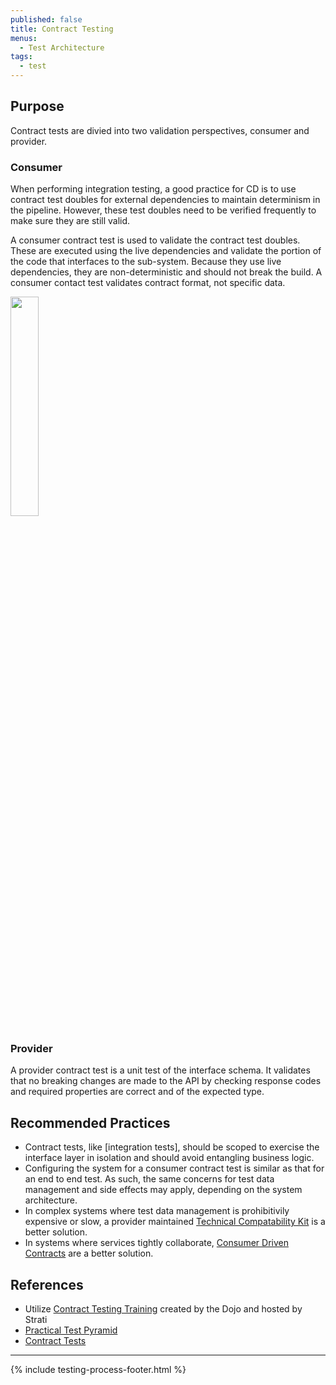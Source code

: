```yaml
---
published: false
title: Contract Testing
menus:
  - Test Architecture
tags:
  - test
---
```


## Purpose

Contract tests are divied into two validation perspectives, consumer and provider.

### Consumer

When performing integration testing, a good practice for CD is to use contract test doubles for external dependencies to
maintain determinism in the pipeline. However, these test doubles need to be verified frequently to make sure they are
still valid.

A consumer contract test is used to validate the contract test doubles. These are executed using the live dependencies
and validate the portion of the code that interfaces to the sub-system. Because they use live dependencies, they are
non-deterministic and should not break the build. A consumer contact test validates contract format, not specific data.

<img src="../../images/contract-test.png" width="30%">

### Provider

A provider contract test is a unit test of the interface schema. It validates that no breaking changes are made to the
API by checking response codes and required properties are correct and of the expected type.

## Recommended Practices

- Contract tests, like [integration tests], should be scoped to exercise the interface layer in isolation and should avoid entangling business logic.
- Configuring the system for a consumer contract test is similar as that for an end to end test. As such, the same concerns for test data management and side effects may apply, depending on the system architecture.
- In complex systems where test data management is prohibitivily expensive or slow, a provider maintained [Technical Compatability Kit](https://paulhammant.com/2019/06/14/tcks-and-servirtium/) is a better solution.
- In systems where services tightly collaborate, [Consumer Driven Contracts](https://martinfowler.com/articles/consumerDrivenContracts.html) are a better solution.

## References

- Utilize [Contract Testing Training](https://strati.walmart.com/blog/2019-11-05-contract-testing-training.html) created by the Dojo and hosted by Strati
- [Practical Test Pyramid](https://martinfowler.com/articles/practical-test-pyramid.html)
- [Contract Tests](https://martinfowler.com/bliki/ContractTest.html)

---

{% include testing-process-footer.html %}
